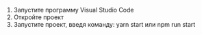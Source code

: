 1. Запустите программу Visual Studio Code
2. Откройте проект
3. Запустите проект, введя команду: yarn start или npm run start
